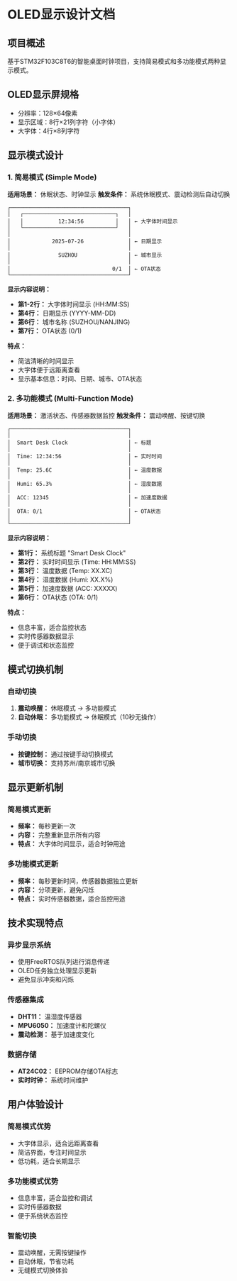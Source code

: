  # OLED显示设计文档

## 项目概述
基于STM32F103C8T6的智能桌面时钟项目，支持简易模式和多功能模式两种显示模式。

## OLED显示屏规格
- 分辨率：128×64像素
- 显示区域：8行×21列字符（小字体）
- 大字体：4行×8列字符

## 显示模式设计

### 1. 简易模式 (Simple Mode)
**适用场景：** 休眠状态、时钟显示
**触发条件：** 系统休眠模式、震动检测后自动切换

```
┌─────────────────────────────────────┐
│   ┌─────────────────────────────┐   │
│   │           12:34:56          │   │ ← 大字体时间显示
│   └─────────────────────────────┘   │
│                                     │
│             2025-07-26              │ ← 日期显示
│                                     │
│               SUZHOU                │ ← 城市显示
│                                     │
│                                0/1  │ ← OTA状态
└─────────────────────────────────────┘
```

**显示内容说明：**
- **第1-2行：** 大字体时间显示 (HH:MM:SS)
- **第4行：** 日期显示 (YYYY-MM-DD)
- **第6行：** 城市名称 (SUZHOU/NANJING)
- **第7行：** OTA状态 (0/1)

**特点：**
- 简洁清晰的时间显示
- 大字体便于远距离查看
- 显示基本信息：时间、日期、城市、OTA状态

### 2. 多功能模式 (Multi-Function Mode)
**适用场景：** 激活状态、传感器数据监控
**触发条件：** 震动唤醒、按键切换

```
┌─────────────────────────────────────┐
│                                     │
│  Smart Desk Clock                   │ ← 标题
│                                     │
│  Time: 12:34:56                     │ ← 实时时间
│                                     │
│  Temp: 25.6C                        │ ← 温度数据
│                                     │
│  Humi: 65.3%                        │ ← 湿度数据
│                                     │
│  ACC: 12345                         │ ← 加速度数据
│                                     │
│  OTA: 0/1                           │ ← OTA状态
│                                     │
└─────────────────────────────────────┘
```

**显示内容说明：**
- **第1行：** 系统标题 "Smart Desk Clock"
- **第2行：** 实时时间显示 (Time: HH:MM:SS)
- **第3行：** 温度数据 (Temp: XX.XC)
- **第4行：** 湿度数据 (Humi: XX.X%)
- **第5行：** 加速度数据 (ACC: XXXXX)
- **第6行：** OTA状态 (OTA: 0/1)

**特点：**
- 信息丰富，适合监控状态
- 实时传感器数据显示
- 便于调试和状态监控

## 模式切换机制

### 自动切换
1. **震动唤醒：** 休眠模式 → 多功能模式
2. **自动休眠：** 多功能模式 → 休眠模式（10秒无操作）

### 手动切换
- **按键控制：** 通过按键手动切换模式
- **城市切换：** 支持苏州/南京城市切换

## 显示更新机制

### 简易模式更新
- **频率：** 每秒更新一次
- **内容：** 完整重新显示所有内容
- **特点：** 大字体时间显示，适合时钟用途

### 多功能模式更新
- **频率：** 每秒更新时间，传感器数据独立更新
- **内容：** 分项更新，避免闪烁
- **特点：** 实时传感器数据，适合监控用途

## 技术实现特点

### 异步显示系统
- 使用FreeRTOS队列进行消息传递
- OLED任务独立处理显示更新
- 避免显示冲突和闪烁

### 传感器集成
- **DHT11：** 温湿度传感器
- **MPU6050：** 加速度计和陀螺仪
- **震动检测：** 基于加速度变化

### 数据存储
- **AT24C02：** EEPROM存储OTA标志
- **实时时钟：** 系统时间维护

## 用户体验设计

### 简易模式优势
- 大字体显示，适合远距离查看
- 简洁界面，专注时间显示
- 低功耗，适合长期显示

### 多功能模式优势
- 信息丰富，适合监控和调试
- 实时传感器数据
- 便于系统状态监控

### 智能切换
- 震动唤醒，无需按键操作
- 自动休眠，节省功耗
- 无缝模式切换体验